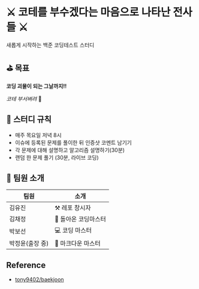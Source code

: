 # ⚔️ 코테를 부수겠다는 마음으로 나타난 전사들 ⚔️

새롭게 시작하는 백준 코딩테스트 스터디

## ⛳️ 목표
**코딩 괴물이 되는 그날까지!!**  

_코테 부서벼려_ 👊


## 🧵 스터디 규칙
- 매주 목요일 저녁 8시
- 이슈에 등록된 문제를 풀이한 뒤 인증샷 코멘트 남기기
- 각 문제에 대해 설명하고 알고리즘 설명하기(30분)
- 랜덤 한 문제 풀기 (30분, 라이브 코딩)


## 🐤️ 팀원 소개
|팀원| 소개           |
|---|--------------|
|김유진| ⚒️ 레포 창시자    |
|김채정| 👻 돌아온 코딩마스터 |
|박보선| 💻 코딩 마스터    |
|박정윤(출장 중)| 🎨 마크다운 마스터  |


## Reference
- [tony9402/baekjoon](https://github.com/tony9402/baekjoon)
